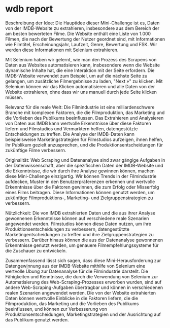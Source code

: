 # wdb report
Beschreibung der Idee:
Die Hauptidee dieser Mini-Challenge ist es, Daten von der IMDB-Website zu extrahieren, insbesondere aus dem Bereich der 
am besten bewerteten Filme. Die Website enthält eine Liste von 1.000 Filmen, die nach der Bewertung der Nutzer geordnet 
sind, mit Informationen wie Filmtitel, Erscheinungsjahr, Laufzeit, Genre, Bewertung und FSK. Wir werden diese 
Informationen mit Selenium extrahieren.

Mit Selenium haben wir gelernt, wie man den Prozess des Scrapens von Daten aus Websites automatisieren kann, 
insbesondere wenn die Website dynamische Inhalte hat, die eine Interaktion mit der Seite erfordern. Die IMDB-Website 
verwendet zum Beispiel, um auf die nächste Seite zu gelangen, um zusätzliche Filmergebnisse zu laden, "Next »" zu 
klicken. Mit Selenium können wir das Klicken automatisieren und alle Daten von der Website extrahieren, ohne dass wir 
uns manuell durch jede Seite klicken müssen.

Relevanz für die reale Welt:
Die Filmindustrie ist eine milliardenschwere Branche mit komplexen Faktoren, die die Filmproduktion, das Marketing und
die Vorlieben des Publikums beeinflussen. Das Extrahieren und Analysieren von Daten aus IMDB kann wertvolle Erkenntnisse
über diese Faktoren liefern und Filmstudios und Vermarktern helfen, datengestützte Entscheidungen zu treffen. 
Die Analyse der IMDB-Daten kann beispielsweise Marketingstrategien für Filmstudios aufzeigen, ihnen helfen, ihr Publikum
gezielt anzusprechen, und die Produktionsentscheidungen für zukünftige Filme verbessern.

Originalität:
Web Scraping und Datenanalyse sind zwar gängige Aufgaben in der Datenwissenschaft, aber die spezifischen Daten der 
IMDB-Website und die Erkenntnisse, die wir durch ihre Analyse gewinnen können, machen diese Mini-Challenge einzigartig. 
Wir können Trends in der Filmindustrie aufdecken, Muster in den Benutzerpräferenzen erkennen und wertvolle Erkenntnisse 
über die Faktoren gewinnen, die zum Erfolg oder Misserfolg eines Films beitragen. Diese Informationen können genutzt 
werden, um zukünftige Filmproduktions-, Marketing- und Zielgruppenstrategien zu verbessern.

Nützlichkeit:
Die von IMDB extrahierten Daten und die aus ihrer Analyse gewonnenen Erkenntnisse können auf verschiedene 
reale Szenarien angewendet werden. Filmstudios können diese Daten nutzen, um ihre Produktionsentscheidungen 
zu verbessern, datengestützte Marketingentscheidungen zu treffen und ihre Zielgruppenstrategien zu verbessern. Darüber 
hinaus können die aus der Datenanalyse gewonnenen Erkenntnisse genutzt werden, um genauere Filmempfehlungssysteme für 
die Zuschauer zu entwickeln.

Zusammenfassend lässt sich sagen, dass diese Mini-Herausforderung zur Datengewinnung aus der IMDB-Website mithilfe von 
Selenium eine wertvolle Übung zur Datenanalyse für die Filmindustrie darstellt. Die Fähigkeiten und Kenntnisse, die 
durch die Verwendung von Selenium zur Automatisierung des Web-Scraping-Prozesses erworben wurden, sind auf andere 
Web-Scraping-Aufgaben übertragbar und können in verschiedenen realen Szenarien angewendet werden. Die von der Website 
extrahierten Daten können wertvolle Einblicke in die Faktoren liefern, die die Filmproduktion, das Marketing und 
die Vorlieben des Publikums beeinflussen, und können zur Verbesserung von Produktionsentscheidungen, Marketingstrategien
und der Ausrichtung auf das Publikum genutzt werden.